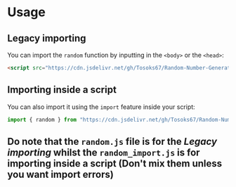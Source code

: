 # Usage
## Legacy importing
You can import the `random` function by inputting in the `<body>` or the `<head>`:
```html
<script src="https://cdn.jsdelivr.net/gh/Tosoks67/Random-Number-Generator@master/random.js"></script>
```

## Importing inside a script
You can also import it using the `import` feature inside your script:
```js
import { random } from "https://cdn.jsdelivr.net/gh/Tosoks67/Random-Number-Generator@master/random_import.js";
```

## Do note that the `random.js` file is for the *Legacy importing* whilst the `random_import.js` is for importing inside a script (Don't mix them unless you want import errors)

